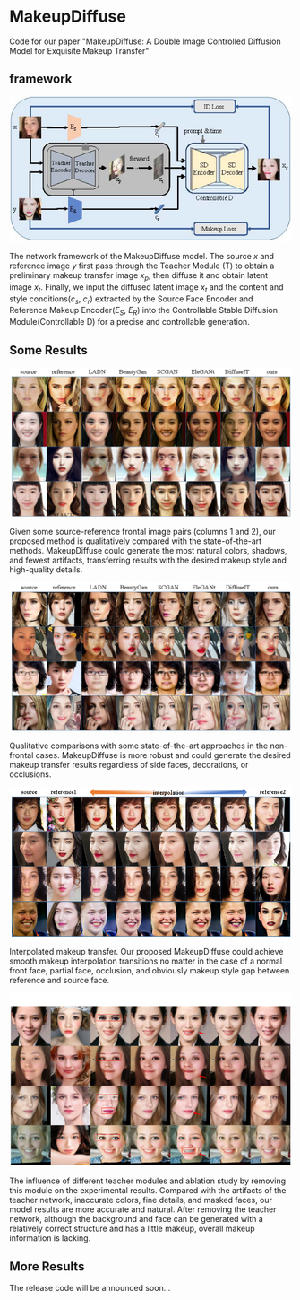 # MakeupDiffuse

Code for our paper "MakeupDiffuse: A Double Image Controlled Diffusion Model for Exquisite Makeup Transfer"

## framework

![](./res/01-training-phase.jpg)

The network framework of the MakeupDiffuse model. The source $x$ and reference image $y$ first pass through the Teacher Module (T) to obtain a preliminary makeup transfer image $x_p$, then diffuse it and obtain latent image $x_t$. Finally, we input the diffused latent image $x_t$ and the content and style conditions($c_s$, $c_r$) extracted by the Source Face Encoder and Reference Makeup Encoder($E_S$, $E_R$) into the Controllable Stable Diffusion Module(Controllable D) for a precise and controllable generation.

## Some Results

![](./res/05_exp_comp.png)

Given some source-reference frontal image pairs (columns 1 and 2), our proposed method is qualitatively compared with the state-of-the-art methods. MakeupDiffuse could generate the most natural colors, shadows, and fewest artifacts, transferring results with the desired makeup style and high-quality details.

![](./res/05_exp_comp2.png)

Qualitative comparisons with some state-of-the-art approaches in the non-frontal cases. MakeupDiffuse is more robust and could generate the desired makeup transfer results regardless of side faces, decorations, or occlusions.

![](./res/04_exp_interplote.png)

Interpolated makeup transfer. Our proposed MakeupDiffuse could achieve smooth makeup interpolation transitions no matter in the case of a normal front face, partial face, occlusion, and obviously makeup style gap between reference and source face.

![](./res/06_different_teacher.png)

The influence of different teacher modules and ablation study by removing this module on the experimental results. Compared with the artifacts of the teacher network, inaccurate colors, fine details, and masked faces, our model results are more accurate and natural. After removing the teacher network, although the background and face can be generated with a relatively correct structure and has a little makeup, overall makeup information is lacking.

## More Results



The release code will be announced soon...
